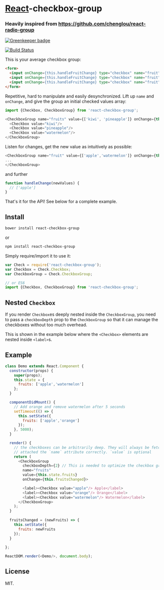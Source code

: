 # [React](http://facebook.github.io/react/)-checkbox-group
### Heavily inspired from https://github.com/chenglou/react-radio-group

[![Greenkeeper badge](https://badges.greenkeeper.io/ziad-saab/react-checkbox-group.svg)](https://greenkeeper.io/)

[![Build Status](https://travis-ci.org/ziad-saab/react-checkbox-group.svg?branch=master)](https://travis-ci.org/ziad-saab/react-checkbox-group)

This is your average checkbox group:

```html
<form>
  <input onChange={this.handleFruitChange} type="checkbox" name="fruit" value="apple" />Apple
  <input onChange={this.handleFruitChange} type="checkbox" name="fruit" value="orange" />Orange
  <input onChange={this.handleFruitChange} type="checkbox" name="fruit" value="watermelon" />Watermelon
</form>
```

Repetitive, hard to manipulate and easily desynchronized.
Lift up `name` and `onChange`, and give the group an initial checked values array:

```javascript
import {Checkbox, CheckboxGroup} from 'react-checkbox-group';

<CheckboxGroup name="fruits" value={['kiwi', 'pineapple']} onChange={this.fruitsChanged}>
  <Checkbox value="kiwi"/>
  <Checkbox value="pineapple"/>
  <Checkbox value="watermelon"/>
</CheckboxGroup>
```

Listen for changes, get the new value as intuitively as possible:

```javascript
<CheckboxGroup name="fruit" value={['apple','watermelon']} onChange={this.handleChange}>
...
</CheckboxGroup>
```

and further

```javascript
function handleChange(newValues) {
  // ['apple']
}
```

That's it for the API! See below for a complete example.

## Install

```sh
bower install react-checkbox-group
```

or

```sh
npm install react-checkbox-group
```

Simply require/import it to use it:

```javascript
var Check = require('react-checkbox-group');
var Checkbox = Check.Checkbox;
var CheckboxGroup = Check.CheckboxGroup;

// or ES6
import {Checkbox, CheckboxGroup} from 'react-checkbox-group';
```

## Nested `Checkbox`
If you render `Checkbox`es deeply nested inside the `CheckboxGroup`, you need to pass a `checkboxDepth` prop to the `CheckboxGroup` so that it can manage the checkboxes without too much overhead.

This is shown in the example below where the `<Checkbox>` elements are nested inside `<label>`s.

## Example

```javascript
class Demo extends React.Component {
  constructor(props) {
    super(props);
    this.state = {
      fruits: ['apple','watermelon']
    };
  }

  componentDidMount() {
    // Add orange and remove watermelon after 5 seconds
    setTimeout(() => {
      this.setState({
        fruits: ['apple','orange']
      });
    }, 5000);
  }

  render() {
    // the checkboxes can be arbitrarily deep. They will always be fetched and
    // attached the `name` attribute correctly. `value` is optional
    return (
      <CheckboxGroup
        checkboxDepth={2} // This is needed to optimize the checkbox group
        name="fruits"
        value={this.state.fruits}
        onChange={this.fruitsChanged}>

        <label><Checkbox value="apple"/> Apple</label>
        <label><Checkbox value="orange"/> Orange</label>
        <label><Checkbox value="watermelon"/> Watermelon</label>
      </CheckboxGroup>
    );
  }
  
  fruitsChanged = (newFruits) => {
    this.setState({
      fruits: newFruits
    });
  }
  
};

ReactDOM.render(<Demo/>, document.body);
```

## License

MIT.
